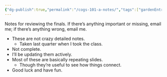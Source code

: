 ```yaml
---
{"dg-publish":true,"permalink":"/cogs-101-a-notes/","tags":["gardenEntry"]}
---
```


Notes for reviewing the finals. If there’s anything important or missing, email me; if there’s anything wrong, email me.
- These are not crazy detailed notes.
	- Taken last quarter when I took the class.
- Not complete.
- I’ll be updating them actively.
- Most of these are basically repeating slides.
	- Though they’re useful to see how things connect.
- Good luck and have fun.